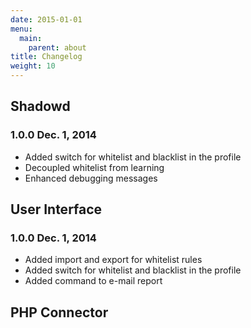 ```yaml
---
date: 2015-01-01
menu:
  main:
    parent: about
title: Changelog
weight: 10
---
```


## Shadowd

### **1.0.0** Dec. 1, 2014

  * Added switch for whitelist and blacklist in the profile
  * Decoupled whitelist from learning
  * Enhanced debugging messages

## User Interface

### **1.0.0** Dec. 1, 2014

  * Added import and export for whitelist rules
  * Added switch for whitelist and blacklist in the profile
  * Added command to e-mail report

## PHP Connector
